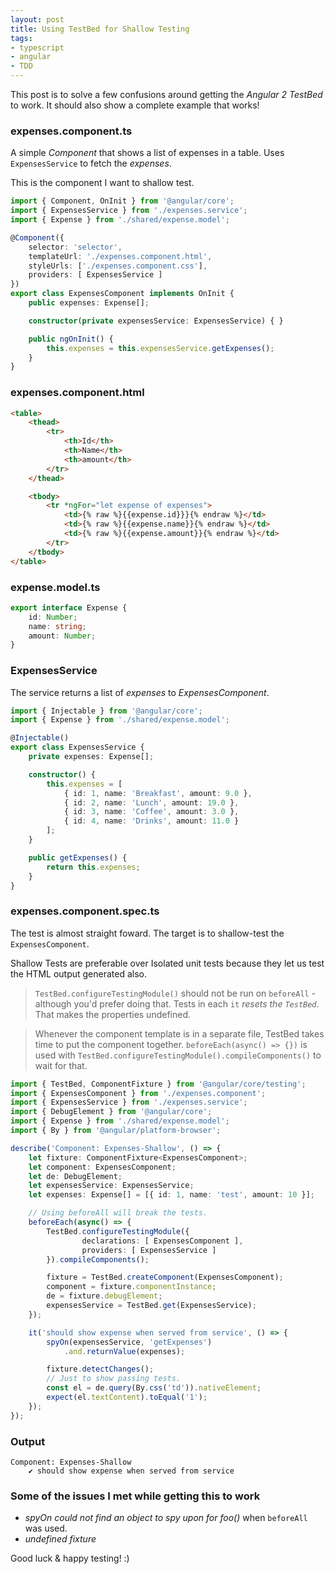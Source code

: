 ```yaml
---
layout: post
title: Using TestBed for Shallow Testing
tags:
- typescript
- angular
- TDD
---
```


This post is to solve a few confusions around getting the *Angular 2 TestBed* to work. It should also show a complete example that works!

### expenses.component.ts
A simple *Component* that shows a list of expenses in a table. Uses `ExpensesService` to fetch the *expenses*.

This is the component I want to shallow test.

```typescript
import { Component, OnInit } from '@angular/core';
import { ExpensesService } from './expenses.service';
import { Expense } from './shared/expense.model';

@Component({
    selector: 'selector',
    templateUrl: './expenses.component.html',
    styleUrls: ['./expenses.component.css'],
    providers: [ ExpensesService ]
})
export class ExpensesComponent implements OnInit {
    public expenses: Expense[];

    constructor(private expensesService: ExpensesService) { }

    public ngOnInit() {
        this.expenses = this.expensesService.getExpenses();
    }
}
```

### expenses.component.html

```html
<table>
    <thead>
        <tr>
            <th>Id</th>
            <th>Name</th>
            <th>amount</th>
        </tr>
    </thead>

    <tbody>
        <tr *ngFor="let expense of expenses">
            <td>{% raw %}{{expense.id}}}{% endraw %}</td>
            <td>{% raw %}{{expense.name}}{% endraw %}</td>
            <td>{% raw %}{{expense.amount}}{% endraw %}</td>
        </tr>
    </tbody>
</table>
```

### expense.model.ts

```typescript
export interface Expense {
    id: Number;
    name: string;
    amount: Number;
}
```
### ExpensesService

The service returns a list of *expenses* to *ExpensesComponent*.

```typescript
import { Injectable } from '@angular/core';
import { Expense } from './shared/expense.model';

@Injectable()
export class ExpensesService {
    private expenses: Expense[];

    constructor() {
        this.expenses = [
            { id: 1, name: 'Breakfast', amount: 9.0 },
            { id: 2, name: 'Lunch', amount: 19.0 },
            { id: 3, name: 'Coffee', amount: 3.0 },
            { id: 4, name: 'Drinks', amount: 11.0 }
        ];
    }

    public getExpenses() {
        return this.expenses;
    }
}
```

### expenses.component.spec.ts

The test is almost straight foward. The target is to shallow-test the `ExpensesComponent`.

Shallow Tests are preferable over Isolated unit tests because they let us test the HTML output generated also.

> `TestBed.configureTestingModule()` should not be run on `beforeAll` - although you'd prefer doing that. Tests in each `it` *resets the `TestBed`*. That makes the properties undefined.

> Whenever the component template is in a separate file, TestBed takes time to put the component together. `beforeEach(async() => {})` is used with `TestBed.configureTestingModule().compileComponents()` to wait for that.

```typescript
import { TestBed, ComponentFixture } from '@angular/core/testing';
import { ExpensesComponent } from './expenses.component';
import { ExpensesService } from './expenses.service';
import { DebugElement } from '@angular/core';
import { Expense } from './shared/expense.model';
import { By } from '@angular/platform-browser';

describe('Component: Expenses-Shallow', () => {
    let fixture: ComponentFixture<ExpensesComponent>;
    let component: ExpensesComponent;
    let de: DebugElement;
    let expensesService: ExpensesService;
    let expenses: Expense[] = [{ id: 1, name: 'test', amount: 10 }];

    // Using beforeAll will break the tests.
    beforeEach(async() => {
        TestBed.configureTestingModule({
                declarations: [ ExpensesComponent ],
                providers: [ ExpensesService ]
        }).compileComponents();

        fixture = TestBed.createComponent(ExpensesComponent);
        component = fixture.componentInstance;
        de = fixture.debugElement;
        expensesService = TestBed.get(ExpensesService);
    });

    it('should show expense when served from service', () => {
        spyOn(expensesService, 'getExpenses')
            .and.returnValue(expenses);

        fixture.detectChanges();
        // Just to show passing tests.
        const el = de.query(By.css('td')).nativeElement;
        expect(el.textContent).toEqual('1');
    });
});
```

### Output
```text
Component: Expenses-Shallow
    ✔ should show expense when served from service
```

### Some of the issues I met while getting this to work

* *spyOn could not find an object to spy upon for foo()* when `beforeAll` was used.
* *undefined fixture*

Good luck & happy testing! :)